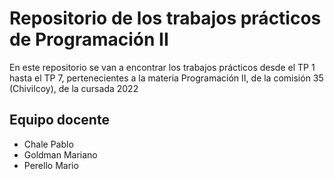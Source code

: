 
# Repositorio de los trabajos prácticos de Programación II

En este repositorio se van a encontrar los trabajos prácticos desde el TP 1 hasta el TP 7, pertenecientes a la materia Programación II, de la comisión 35 (Chivilcoy), de la cursada 2022

## Equipo docente

- Chale Pablo
- Goldman Mariano
- Perello Mario
